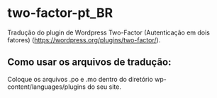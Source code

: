 # two-factor-pt_BR
Tradução do plugin de Wordpress Two-Factor (Autenticação em dois fatores) (https://wordpress.org/plugins/two-factor/).

<h2>Como usar os arquivos de tradução:</h2>
Coloque os arquivos .po e .mo dentro do diretório wp-content/languages/plugins do seu site.
